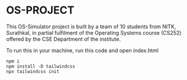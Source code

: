 # OS-PROJECT

This OS-Simulator project is built by a team of 10 students from NITK, Surathkal, in partial fulfilment of the Operating Systems course (CS252) offered by the CSE Department of the institute.



To run this in your machine, run this code and open index.html

```
npm i
npm install -D tailwindcss
npx tailwindcss init
```
